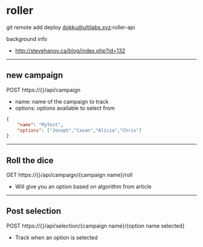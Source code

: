 # roller
git remote add deploy dokku@ultilabs.xyz:roller-api

background info

 * http://stevehanov.ca/blog/index.php?id=132

----
## new campaign
POST https://{}/api/campaign

* name: name of the campaign to track
* options: options available to select from

```json
{
	"name": "MyTest",
	"options": ["Joseph","Cason","Alicia","Chris"]
}
```

----
## Roll the dice
GET https://{}/api/campaign/{campaign name}/roll

* Will give you an option based on algorithm from article

----
## Post selection
POST https://{}/api/selection/{campaign name}/{option name selected}

* Track when an option is selected
